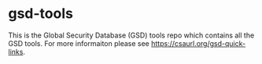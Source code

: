 # gsd-tools

This is the Global Security Database (GSD) tools repo which contains all the GSD tools. For more informaiton please see https://csaurl.org/gsd-quick-links.
